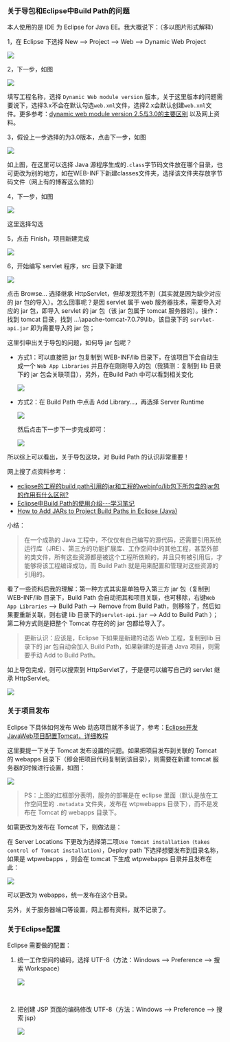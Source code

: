 ### 关于导包和Eclipse中Build Path的问题

本人使用的是 IDE 为 Eclipse for Java EE。我大概说下：（多以图片形式解释）

1，在 Eclipse 下选择 New --> Project --> Web --> Dynamic Web Project

![](http://p35l3ejfq.bkt.clouddn.com/18-8-19/40815914.jpg)

2，下一步，如图

![](http://p35l3ejfq.bkt.clouddn.com/18-8-19/25202597.jpg)

填写工程名称，选择 `Dynamic Web module version` 版本，关于这里版本的问题需要说下，选择3.x不会在默认勾选`web.xml`文件，选择2.x会默认创建`web.xml`文件。更多参考：[dynamic web module version 2.5与3.0的主要区别](https://blog.csdn.net/qq_39056805/article/details/79694331) 以及网上资料。

3，假设上一步选择的为3.0版本，点击下一步，如图

![](http://p35l3ejfq.bkt.clouddn.com/18-8-19/97020019.jpg)

如上图，在这里可以选择 Java 源程序生成的`.class`字节码文件放在哪个目录，也可更改为别的地方，如在WEB-INF下新建classes文件夹，选择该文件夹存放字节码文件（网上有的博客这么做的）

4，下一步，如图

![](http://p35l3ejfq.bkt.clouddn.com/18-8-19/62312096.jpg)

这里选择勾选

5，点击 Finish，项目新建完成

![](http://p35l3ejfq.bkt.clouddn.com/18-8-19/9087464.jpg)

6，开始编写 servlet 程序，src 目录下新建

![](http://p35l3ejfq.bkt.clouddn.com/18-8-19/28219480.jpg)

点击 Browse... 选择继承 HttpServlet，但却发现找不到（其实就是因为缺少对应的 jar 包的导入）。怎么回事呢？是因 servlet 属于 web 服务器技术，需要导入对应的 jar 包，即导入 servlet 的 jar 包（该 jar 包属于 tomcat 服务器的）。操作：找到 tomcat 目录，找到 ...\apache-tomcat-7.0.79\lib，该目录下的 `servlet-api.jar` 即为需要导入的 jar 包；

这里引申出关于导包的问题，如何导 jar 包呢？

- 方式1：可以直接把 jar 包复制到 WEB-INF/lib 目录下，在该项目下会自动生成一个 `Web App Libraries` 并且存在刚刚导入的包（我猜测：复制到 lib 目录下的 jar 包会关联项目），另外，在Build Path 中可以看到相关变化

  ![](http://p35l3ejfq.bkt.clouddn.com/18-8-19/70479329.jpg)



- 方式2：在 Build Path 中点击 Add Library...，再选择 Server Runtime 

  ![](http://p35l3ejfq.bkt.clouddn.com/18-8-19/10763999.jpg)

  然后点击下一步下一步完成即可：

  ![](http://p35l3ejfq.bkt.clouddn.com/18-8-19/36915807.jpg)

所以综上可以看出，关于导包这块，对 Build Path 的认识非常重要！

网上搜了点资料参考：

- [eclipse的工程的build path引用的jar和工程的webinfo/lib包下所包含的jar包的作用有什么区别?](http://www.iteye.com/problems/31264)
- [Eclipse中Build Path的使用介绍---学习笔记](https://blog.csdn.net/u013991521/article/details/48295115)
- [How to Add JARs to Project Build Paths in Eclipse (Java)](https://www.wikihow.com/Add-JARs-to-Project-Build-Paths-in-Eclipse-(Java))

小结：

> 在一个成熟的 Java 工程中，不仅仅有自己编写的源代码，还需要引用系统运行库（JRE）、第三方的功能扩展库、工作空间中的其他工程，甚至外部的类文件，所有这些资源都是被这个工程所依赖的，并且只有被引用后，才能够将该工程编译成功，而 Build Path 就是用来配置和管理对这些资源的引用的。

看了一些资料后我的理解：第一种方式其实是单独导入第三方 jar 包（复制到 WEB-INF/lib 目录下，Build Path 会自动把其和项目关联，也可移除，右键`Web App Libraries` —> Build Path --> Remove from Build Path，则移除了，然后如果要重新关联，则右键 lib 目录下的`servlet-api.jar` --> Add to Build Path ）；第二种方式则是把整个 Tomcat 存在的的 jar 包都给导入了。

> 更新认识：应该是，Eclipse 下如果是新建的动态 Web 工程，复制到lib 目录下的 jar 包自动会加入 Build Path，如果新建的是普通 Java 项目，则需要手动 Add to Build Path。

如上导包完成，则可以搜索到 HttpServlet了，于是便可以编写自己的 servlet 继承 HttpServlet。

![](http://p35l3ejfq.bkt.clouddn.com/18-8-19/9114233.jpg)



### 关于项目发布 

Eclipse 下具体如何发布 Web 动态项目就不多说了，参考：[Eclipse开发JavaWeb项目配置Tomcat，详细教程](https://blog.csdn.net/zs20082012/article/details/79138204)

这里要提一下关于 Tomcat 发布设置的问题。如果把项目发布到关联的 Tomcat 的 webapps 目录下（即会把项目代码复制到该目录），则需要在新建 tomcat 服务器的时候进行设置，如图：

![](http://p35l3ejfq.bkt.clouddn.com/18-8-19/54924843.jpg)

> PS：上图的红框部分表明，服务的部署是在 eclipse 里面（默认是放在工作空间里的 `.metadata` 文件夹，发布在 wtpwebapps 目录下），而不是发布在 Tomcat 的 webapps 目录下。

如需更改为发布在 Tomcat 下，则做法是：

在 Server Locations 下更改为选择第二项`Use Tomcat installation（takes control of Tomcat installation）`，Deploy path 下选择想要发布到目录名称，如果是 wtpwebapps ，则会在 tomcat 下生成 wtpwebapps 目录并且发布在此：

![](http://p35l3ejfq.bkt.clouddn.com/18-8-19/98726659.jpg)

可以更改为 webapps，统一发布在这个目录。

另外，关于服务器端口等设置，网上都有资料，就不记录了。



### 关于Eclipse配置

Eclipse 需要做的配置：

1. 统一工作空间的编码，选择 UTF-8（方法：Windows --> Preference --> 搜索 Workspace）

   ![](http://p35l3ejfq.bkt.clouddn.com/18-8-25/222302.jpg)

   ​

2. 把创建 JSP 页面的编码修改 UTF-8（方法：Windows --> Preference --> 搜索 jsp）

   ![](http://p35l3ejfq.bkt.clouddn.com/18-8-25/23658950.jpg)

   ​

   ​

   ​



